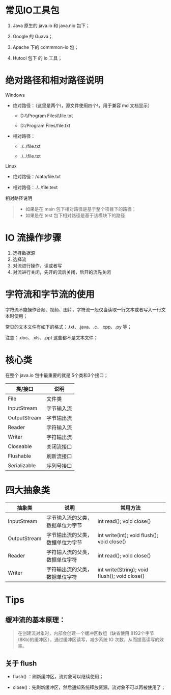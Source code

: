 # 常见IO工具包

1. Java 原生的 java.io 和 java.nio 包下；

2. Google 的 Guava；

3. Apache 下的 commmon-io 包；

4. Hutool 包下 的 io 工具；

# 绝对路径和相对路径说明

Windows

* 绝对路径：（这里是两个\，源文件使用四个\，用于兼容 md 文档显示）

  * D:\\\\Program Files\\\\file.txt

  * D:/Program Files/file.txt

* 相对路径：

  * ./../file.txt

  * .\\..\\file.txt

Linux

* 绝对路径：/data/file.txt

* 相对路径：./../file.text

相对路径说明

> * 如果是在 main 包下相对路径是基于整个项目下的路径；
> * 如果是在 test 包下相对路径是基于该模块下的路径

# IO 流操作步骤

1. 选择数据源
2. 选择流
3. 对流进行操作，读或者写
4. 对流进行关闭，先开的流后关闭，后开的流先关闭

# 字符流和字节流的使用

字符流不能操作音频、视频、图片，字符流一般仅当读取一行文本或者写入一行文本时使用；

常见的文本文件有如下的格式：.txt、.java、.c、.cpp、.py 等；

注意：.doc、.xls、.ppt 这些都不是文本文件；

# 核心类

在整个 java.io 包中最重要的就是 5个类和3个接口；

| 类/接口         | 说明    |
| ------------ | ----- |
| File         | 文件类   |
| InputStream  | 字节输入流 |
| OutputStream | 字节输出流 |
| Reader       | 字符输入流 |
| Writer       | 字符输出流 |
| Closeable    | 关闭流接口 |
| Flushable    | 刷新流接口 |
| Serializable | 序列号接口 |

# 四大抽象类

| 抽象类          | 说明               | 常用方法                                          |
| ------------ | ---------------- | --------------------------------------------- |
| InputStream  | 字节输入流的父类，数据单位为字节 | int read(); void close()                      |
| OutputStream | 字节输出流的父类，数据单位为字节 | int write(int); void flush(); void close()    |
| Reader       | 字符输入流的父类，数据单位字符  | int read(); void close()                      |
| Writer       | 字符输出流的父类，数据单位字符  | int write(String); void flush(); void close() |

# Tips

## 缓冲流的基本原理：

> 在创建流对象时，内部会创建一个缓冲区数组（缺省使用 8192个字节(8Kb)的缓冲区），通过缓冲区读写，减少系统 IO 次数，从而提高读写的效率。

## 关于 flush

* flush() ：刷新缓冲区，流对象可以继续使用；

* close()：先刷新缓冲区，然后通知系统释放资源。流对象不可以再被使用了；

